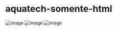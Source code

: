 # aquatech-somente-html
![image](https://github.com/user-attachments/assets/ac56ed9d-2c0d-4378-8a1f-893c1cbd7d28)
![image](https://github.com/user-attachments/assets/3ddea9d9-a606-4bbf-abd3-7319375e2103)
![image](https://github.com/user-attachments/assets/015eada8-0feb-4089-a55b-22ce909bd957)

